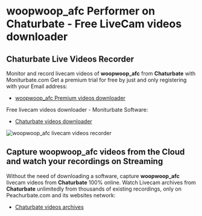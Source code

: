 # woopwoop_afc Performer on Chaturbate - Free LiveCam videos downloader

## Chaturbate Live Videos Recorder

Monitor and record livecam videos of **woopwoop_afc** from **Chaturbate** with Moniturbate.com
Get a premium trial for free by just and only registering with your Email address:
* [woopwoop_afc Premium videos downloader](https://moniturbate.com/request-demo-licence-key.html)

Free livecam videos downloader - Moniturbate Software:
* [Chaturbate videos downloader](https://moniturbate.com/moniturbate-download-software.html)

![woopwoop_afc livecam videos recorder](https://peachurnet.com/templates/moniturbate-software.png)


## Capture woopwoop_afc videos from the Cloud and watch your recordings on Streaming

Without the need of downloading a software, capture **woopwoop_afc** livecam videos from **Chaturbate** 100% online.
Watch Livecam archives from **Chaturbate** unlimitedly from thousands of existing recordings, only on Peachurbate.com and its websites network:
* [Chaturbate videos archives](https://peachurnet.com/)